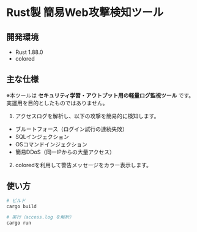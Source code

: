 # Rust製 簡易Web攻撃検知ツール

## 開発環境
- Rust 1.88.0
- colored

## 主な仕様
※本ツールは **セキュリティ学習・アウトプット用の軽量ログ監視ツール** です。実運用を目的としたものではありません。 

1. アクセスログを解析し、以下の攻撃を簡易的に検知します。
- ブルートフォース（ログイン試行の連続失敗）
- SQLインジェクション
- OSコマンドインジェクション
- 簡易DDoS（同一IPからの大量アクセス）

2. coloredを利用して警告メッセージをカラー表示します。

## 使い方

```bash
# ビルド
cargo build

# 実行（access.log を解析）
cargo run
